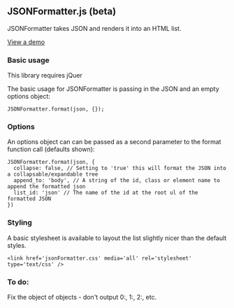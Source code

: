 ## JSONFormatter.js (beta)

JSONFormatter takes JSON and renders it into an HTML list.

[View a demo](http://forward.github.com/json-formatter/)

### Basic usage

This library requires jQuer

The basic usage for JSONFormatter is passing in the JSON and an empty options object:

    JSONFormatter.format(json, {});

### Options

An options object can can be passed as a second parameter to the format function call (defaults shown):

    JSONFormatter.format(json, {
      collapse: false, // Setting to 'true' this will format the JSON into a collapsable/expandable tree
      append_to: 'body', // A string of the id, class or element name to append the formatted json
      list_id: 'json' // The name of the id at the root ul of the formatted JSON
    })

### Styling

A basic stylesheet is available to layout the list slightly nicer than the default styles.

    <link href='jsonFormatter.css' media='all' rel='stylesheet' type='text/css' />
    
### To do:

Fix the object of objects - don't output 0:, 1:, 2:, etc.